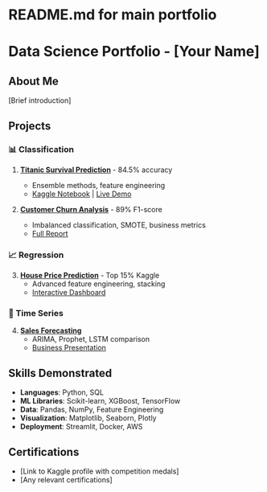 # README.md for main portfolio

# Data Science Portfolio - [Your Name]

## About Me
[Brief introduction]

## Projects

### 📊 Classification
1. **[Titanic Survival Prediction](./titanic/)** - 84.5% accuracy
   - Ensemble methods, feature engineering
   - [Kaggle Notebook](link) | [Live Demo](link)

2. **[Customer Churn Analysis](./churn/)** - 89% F1-score
   - Imbalanced classification, SMOTE, business metrics
   - [Full Report](link)

### 📈 Regression
3. **[House Price Prediction](./house-prices/)** - Top 15% Kaggle
   - Advanced feature engineering, stacking
   - [Interactive Dashboard](link)

### 🔮 Time Series
4. **[Sales Forecasting](./sales-forecast/)** 
   - ARIMA, Prophet, LSTM comparison
   - [Business Presentation](link)

## Skills Demonstrated
- **Languages**: Python, SQL
- **ML Libraries**: Scikit-learn, XGBoost, TensorFlow
- **Data**: Pandas, NumPy, Feature Engineering
- **Visualization**: Matplotlib, Seaborn, Plotly
- **Deployment**: Streamlit, Docker, AWS

## Certifications
- [Link to Kaggle profile with competition medals]
- [Any relevant certifications]
